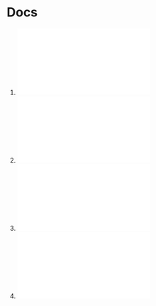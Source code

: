 # Docs

1. ![Get Started](./get-started.md)
2. ![Good To know ](./requiments.md)
3. ![file-structure](./file-stucture.md)
4. ![Packages used ](./packages.md)
